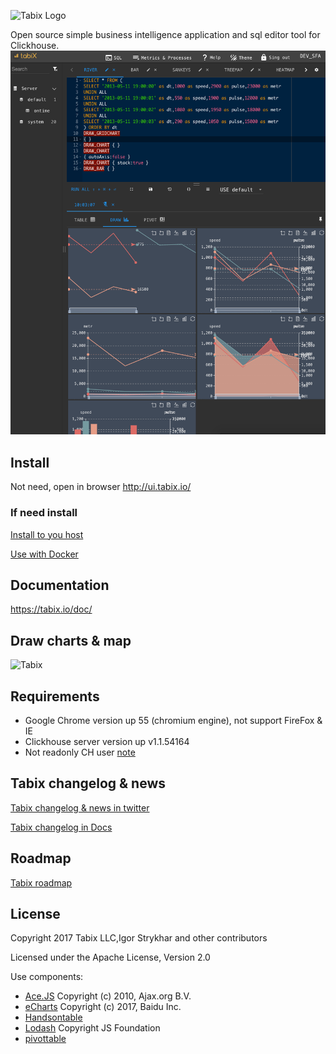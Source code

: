 ![Tabix Logo](http://ui.tabix.io/assets/images/logo2.png?123)


Open source simple business intelligence application and sql editor tool for Clickhouse.
![Tabix](media/fullsceen.png)


## Install

Not need, open in browser http://ui.tabix.io/

### If need install

[Install to you host](https://tabix.io/doc/Install/)

[Use with Docker](https://tabix.io/doc/Install/#variant-5-from-docker)

## Documentation

https://tabix.io/doc/


## Draw charts & map

![Tabix](https://tabix.io/anime/draws.gif?gigig)


## Requirements

* Google Chrome version up 55 (chromium engine), not support FireFox & IE
* Clickhouse server version up v1.1.54164
* Not readonly CH user [note](https://tabix.io/doc/Requirements/#note)



## Tabix changelog & news

[Tabix changelog & news in twitter](http://twitter.com/tabix_io)

[Tabix changelog in Docs](https://tabix.io/doc/Changelog/)

## Roadmap

[Tabix roadmap](https://tabix.io/doc/Roadmap/)

## License

Copyright 2017 Tabix LLC,Igor Strykhar and other contributors

Licensed under the Apache License, Version 2.0

Use components:
* [Ace.JS](https://ace.c9.io/) Copyright (c) 2010, Ajax.org B.V.
* [eCharts](https://github.com/ecomfe/echarts) Copyright (c) 2017, Baidu Inc.
* [Handsontable](https://github.com/handsontable/handsontable)
* [Lodash](https://github.com/lodash/lodash) Copyright JS Foundation
* [pivottable](https://github.com/nicolaskruchten/pivottable)
